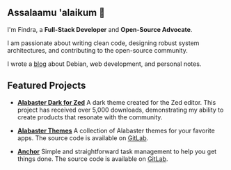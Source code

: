 ## Assalaamu 'alaikum 👋

I'm Findra, a **Full-Stack Developer** and **Open-Source Advocate**.

I am passionate about writing clean code, designing robust system architectures, and contributing to the open-source community.

I wrote a [blog](https://findrakecil.dev/blog) about Debian, web development, and personal notes.

## **Featured Projects**

* **[Alabaster Dark for Zed](https://github.com/findrakecil/alabaster-dark-zed-theme)**
A dark theme created for the Zed editor. This project has received over 5,000 downloads, demonstrating my ability to create products that resonate with the community.

* **[Alabaster Themes](https://alabaster-themes.pages.dev)**
A collection of Alabaster themes for your favorite apps. The source code is available on [GitLab](https://gitlab.com/findrakecil/alabaster-themes).

* **[Anchor](https://anchor.findrakecil.dev)**
Simple and straightforward task management to help you get things done. The source code is available on [GitLab](https://gitlab.com/findrakecil/anchor).
